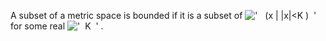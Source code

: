 A subset of a metric space is bounded if it is a subset of
!['   (x | |x|\<K )  '](../../../dictionary/equation_images/10368.1..png)
for some real
!['  K  '](../../../dictionary/equation_images/10368.2..png) .
